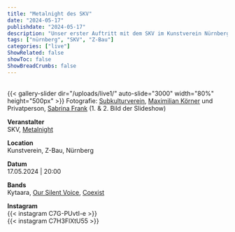 ```yaml
---
title: "Metalnight des SKV"
date: "2024-05-17"
publishdate: "2024-05-17"
description: "Unser erster Auftritt mit dem SKV im Kunstverein Nürnberg"
tags: ["nürnberg", "SKV", "Z-Bau"]
categories: ["live"]
ShowRelated: false
showToc: false
ShowBreadCrumbs: false
---
```


&nbsp;  
{{< gallery-slider dir="/uploads/live1/" auto-slide="3000" width="80%" height="500px" >}}
Fotografie: [Subkulturverein](https://www.instagram.com/subkulturverein/?utm_source=ig_embed), [Maximilian Körner](mailto:foto@subkulturverein.de) und Privatperson, [Sabrina Frank](https://www.kunstmitgraphit.de/) (1. & 2. Bild der Slideshow)  


**Veranstalter**  
SKV, [Metalnight](https://www.kunstverein-nuernberg.de/en/events/skv-metal/)

**Location**  
Kunstverein, Z-Bau, Nürnberg  

**Datum**  
17.05.2024 | 20:00  

**Bands**  
Kytaara, [Our Silent Voice](https://www.oursilentvoice.net/), [Coexist](https://www.instagram.com/coexist_music/?igsh=MWJvZG81b3pzYmhuMw)  

**Instagram**  
{{< instagram C7G-PUvtI-e >}}  
{{< instagram C7H3FlXtU55 >}}